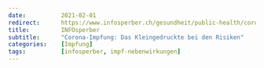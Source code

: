 ```yaml
---
date:          2021-02-01
redirect:      https://www.infosperber.ch/gesundheit/public-health/corona-impfung-das-kleingedruckte-bei-den-risiken/
title:         INFOsperber
subtitle:      "Corona-Impfung: Das Kleingedruckte bei den Risiken"
categories:    [Impfung]
tags:          [infosperber, impf-nebenwirkungen]
---
```

